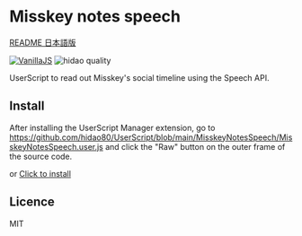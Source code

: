 # Misskey notes speech

[README 日本語版](./README_ja.md)

[![VanillaJS](https://img.shields.io/badge/Framework-VanillaJS-blue.svg)](http://vanilla-js.com/)
![hidao quality](https://img.shields.io/badge/hidao-quality-orange.svg)

UserScript to read out Misskey's social timeline using the Speech API.

## Install

After installing the UserScript Manager extension, go to https://github.com/hidao80/UserScript/blob/main/MisskeyNotesSpeech/MisskeyNotesSpeech.user.js and click the "Raw" button on the outer frame of the source code.

or [Click to install](https://github.com/hidao80/UserScript/raw/main/MisskeyNotesSpeech/MisskeyNotesSpeech.user.js)

## Licence

MIT
